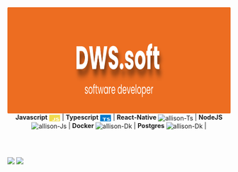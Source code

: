 <img align="center" alt="dws.soft" height="240" width="1290" src="./panel-logo.png" />

<div style="display: inline_block" align="center">
  <b>Javascript</b>
  <img align="center" alt="allison-Js" height="15" width="25" src="https://raw.githubusercontent.com/devicons/devicon/master/icons/javascript/javascript-plain.svg"> |
  <b>Typescript</b>
  <img align="center" alt="allison-Ts" height="15" width="25" src="https://raw.githubusercontent.com/devicons/devicon/master/icons/typescript/typescript-plain.svg"> |  
  <b>React-Native</b>
  <img align="center" alt="allison-Ts" height="15" width="25" src="https://cdn.jsdelivr.net/gh/devicons/devicon/icons/react/react-original.svg" /> |
  <b>NodeJS</b>
  <img align="center" alt="allison-Js" height="15" width="25" src="https://cdn.jsdelivr.net/gh/devicons/devicon/icons/nodejs/nodejs-original.svg" /> |
  <b>Docker</b>
  <img align="center" alt="allison-Dk" height="15" width="25" src="https://cdn.jsdelivr.net/gh/devicons/devicon/icons/docker/docker-original.svg" /> |
  <b>Postgres</b>
  <img align="center" alt="allison-Dk" height="15" width="25" src="https://cdn.jsdelivr.net/gh/devicons/devicon/icons/postgresql/postgresql-original.svg" /> |
</div>

<br><br>

<div>
 <a href="mailton:allyssondbv71@gmail.com"><img src="https://img.shields.io/badge/Gmail-D14836?style=for-the-badge&logo=gmail&logoColor=white"></a>
  <a href="https://www.linkedin.com/in/allison-dawes-17577b133/"><img src="https://img.shields.io/badge/LinkedIn-0077B5?style=for-the-badge&logo=linkedin&logoColor=white"></a>
</div>

<!--
**AllisonDawes/AllisonDawes** is a ✨ _special_ ✨ repository because its `README.md` (this file) appears on your GitHub profile.

Here are some ideas to get you started:

- 🔭 I’m currently working on ...
- 🌱 I’m currently learning ...
- 👯 I’m looking to collaborate on ...
- 🤔 I’m looking for help with ...
- 💬 Ask me about ...
- 📫 How to reach me: ...
- 😄 Pronouns: ...
- ⚡ Fun fact: ...
-->

